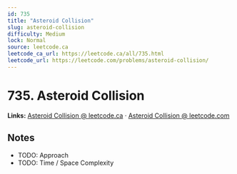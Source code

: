 ```yaml
--- 
id: 735
title: "Asteroid Collision"
slug: asteroid-collision
difficulty: Medium
lock: Normal
source: leetcode.ca
leetcode_ca_url: https://leetcode.ca/all/735.html
leetcode_url: https://leetcode.com/problems/asteroid-collision/
---
```


# 735. Asteroid Collision

**Links:** [Asteroid Collision @ leetcode.ca](https://leetcode.ca/all/735.html) · [Asteroid Collision @ leetcode.com](https://leetcode.com/problems/asteroid-collision/)

## Notes
- TODO: Approach
- TODO: Time / Space Complexity
